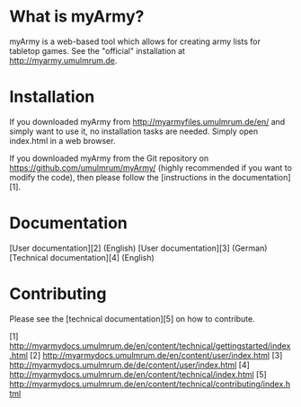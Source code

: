 What is myArmy?
===============

myArmy is a web-based tool which allows for creating army lists for tabletop games.
See the "official" installation at http://myarmy.umulmrum.de.

Installation
============

If you downloaded myArmy from http://myarmyfiles.umulmrum.de/en/ and simply want 
to use it, no installation tasks are needed. Simply open index.html in a web browser.

If you downloaded myArmy from the Git repository on https://github.com/umulmrum/myArmy/
(highly recommended if you want to modify the code), then please follow the 
[instructions in the documentation][1].

Documentation
=============

[User documentation][2] (English)
[User documentation][3] (German)
[Technical documentation][4] (English)

Contributing
============

Please see the [technical documentation][5] on how to contribute.


[1] http://myarmydocs.umulmrum.de/en/content/technical/gettingstarted/index.html
[2] http://myarmydocs.umulmrum.de/en/content/user/index.html
[3] http://myarmydocs.umulmrum.de/de/content/user/index.html
[4] http://myarmydocs.umulmrum.de/en/content/technical/index.html
[5] http://myarmydocs.umulmrum.de/en/content/technical/contributing/index.html